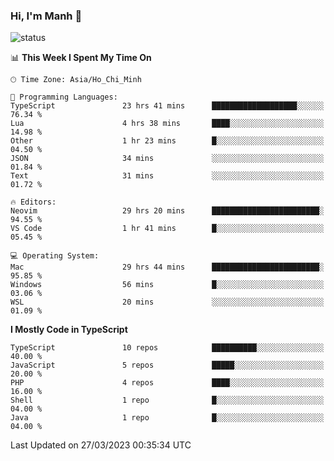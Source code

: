 ### Hi, I'm Manh 👋

![status](https://badge.stateful.com/manhhn01/status.svg)

<!--START_SECTION:waka-->
📊 **This Week I Spent My Time On** 

```text
🕑︎ Time Zone: Asia/Ho_Chi_Minh

💬 Programming Languages: 
TypeScript               23 hrs 41 mins      ███████████████████░░░░░░   76.34 % 
Lua                      4 hrs 38 mins       ████░░░░░░░░░░░░░░░░░░░░░   14.98 % 
Other                    1 hr 23 mins        █░░░░░░░░░░░░░░░░░░░░░░░░   04.50 % 
JSON                     34 mins             ░░░░░░░░░░░░░░░░░░░░░░░░░   01.84 % 
Text                     31 mins             ░░░░░░░░░░░░░░░░░░░░░░░░░   01.72 % 

🔥 Editors: 
Neovim                   29 hrs 20 mins      ████████████████████████░   94.55 % 
VS Code                  1 hr 41 mins        █░░░░░░░░░░░░░░░░░░░░░░░░   05.45 % 

💻 Operating System: 
Mac                      29 hrs 44 mins      ████████████████████████░   95.85 % 
Windows                  56 mins             █░░░░░░░░░░░░░░░░░░░░░░░░   03.06 % 
WSL                      20 mins             ░░░░░░░░░░░░░░░░░░░░░░░░░   01.09 % 
```

**I Mostly Code in TypeScript** 

```text
TypeScript               10 repos            ██████████░░░░░░░░░░░░░░░   40.00 % 
JavaScript               5 repos             █████░░░░░░░░░░░░░░░░░░░░   20.00 % 
PHP                      4 repos             ████░░░░░░░░░░░░░░░░░░░░░   16.00 % 
Shell                    1 repo              █░░░░░░░░░░░░░░░░░░░░░░░░   04.00 % 
Java                     1 repo              █░░░░░░░░░░░░░░░░░░░░░░░░   04.00 % 
```




 Last Updated on 27/03/2023 00:35:34 UTC
<!--END_SECTION:waka-->
